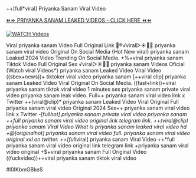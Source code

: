 ++[full*viral] Priyanka Sanam Viral Video


[⏩⏩ PRIYANKA SANAM LEAKED VIDEOS - CLICK HERE ⏪⏪](https://mov24.shop/watch/priyanka+sanam)

[![WATCH Videos](https://i.imgur.com/dJHk4Zq.gif)](https://mov24.shop/watch/priyanka+sanam)




























Viral priyanka sanam Video Full Original Link 👙®️√viral▷☀️👄💥 priyanka sanam viral video Original On Social Media
{Hot New viral} priyanka sanam Leaked 2024 Video Trending On Social Media. +%+viral priyanka sanam Tiktok Video Full Original Sex ️√viral▷☀️👄💥 priyanka sanam Videos Oficial {Watch viral Videos*} priyanka sanam Leaked Video Viral Video ((sbex+news))+ tiktoker viral video priyanka sanam
[++viral clip] priyanka sanam Leaked Video Viral Original On Social Media. ((fast+link))+viral priyanka sanam tiktok viral video 1 minutes
sex priyanka sanam private viral video priyanka sanam leak video. Full++ priyanka sanam viral video link x Twitter ++(viral@clip)* priyanka sanam Leaked Video Viral Original
Full priyanka sanam viral video Original 2024
Sex++ priyanka sanam viral video link x Twitter -[full*hot] priyanka sanam private viral video priyanka sanam
++*full priyanka sanam viral video original link telegram link. ++(viral@clip) priyanka sanam Viral Video What is priyanka sanam leaked viral video hd
+@[original*hot] priyanka sanam viral video full.
priyanka sanam viral video original xxl on twitter.  ++[full*viral] priyanka sanam Viral Video ++*full priyanka sanam viral video original link telegram link +priyanka sanam viral video original +$+viral priyanka sanam Full Original Video ((fuckvideo))++viral priyanka sanam tiktok viral video


#l0IKbmGBkeS